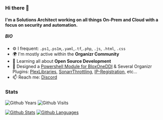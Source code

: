 ### Hi there 👋

#### I'm a Solutions Architect working on all things On-Prem and Cloud with a focus on security and automation.

##### BIO

- ⚙️ I frequent: `.ps1`,`.ps1m`,`.yaml`,`.tf`,`.php`, `.js`, `.html`, `.css`
- 🌍 I'm mostly active within the **Organizr Community**
- 🌱 Learning all about **Open Source Development**
- 💅 Designed a [Powershell Module for BloxOneDDI](https://github.com/TehMuffinMoo/ibPS) & Several Organizr Plugins: [PlexLibraries](https://github.com/Organizr/Organizr-Plugins/tree/main/plexLibraries), [SonarrThrottling](https://github.com/TehMuffinMoo/Organizr-Plugins), [IP-Registration](https://github.com/TehMuffinMoo/Organizr-Plugins), etc…
- 📫 Reach me: [Discord](https://discordapp.com/users/293873371379400705)

### Stats
![Github Years][gh-years-badge] ![Github Visits][gh-visits-badge]

[![Github Stats][gh-stats-section]][profile] [![Github Languages][gh-languages-section]][profile]

[gh-years-badge]: https://badges.pufler.dev/years/TehMuffinMoo?style=for-the-badge&label=Github%20Years&color=white
[gh-visits-badge]: https://badges.pufler.dev/visits/TehMuffinMoo/TehMuffinMoo?style=for-the-badge&color=white
[gh-stats-section]: https://github-readme-stats.vercel.app/api?username=TehMuffinMoo&count_private=true&show_icons=true&theme=dracula&hide_title=true&include_all_commits=true
[gh-languages-section]: https://github-readme-stats.vercel.app/api/top-langs/?username=TehMuffinMoo&layout=compact&hide=smarty,dockerfile&theme=dracula&hide_title=true&card_width=230
[profile]: https://github.com/TehMuffinMoo
